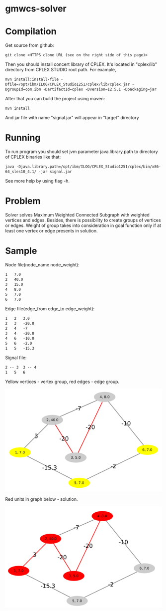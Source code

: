 # gmwcs-solver
Compilation
===========

Get source from github:

    git clone <HTTPS clone URL (see on the right side of this page)>
    
Then you should install concert library of CPLEX.
It's located in "cplex/lib" directory from CPLEX STUDIO root path.
For example, 

    mvn install:install-file -Dfile=/opt/ibm/ILOG/CPLEX_Studio1251/cplex/lib/cplex.jar -DgroupId=com.ibm -DartifactId=cplex -Dversion=12.5.1 -Dpackaging=jar
    
After that you can build the project using maven:

    mvn install
    
And jar file with name "signal.jar" will appear in "target" directory
    
Running
=======

To run program you should set jvm parameter java.library.path to directory of CPLEX binaries like that:

    java -Djava.library.path=/opt/ibm/ILOG/CPLEX_Studio1251/cplex/bin/x86-64_sles10_4.1/ -jar signal.jar

See more help by using flag -h.

Problem
=========

Solver solves Maximum Weighted Connected Subgraph with weighted vertices and edges. Besides, there is possibility to
create groups of vertices or edges. Weight of group takes into consideration in goal function only if at least one
vertex or edge presents in solution.

Sample
=========

Node file(node_name  node_weight):

    1   7.0
    2   40.0
    3   15.0
    4   8.0
    5   7.0
    6   7.0

Edge file(edge_from edge_to edge_weight):

    1   2   3.0
    2   3   -20.0
    2   4   -7
    3   4   -20.0
    4   6   -10.0
    5   6   -2.0
    1   5   -15.3

Signal file:

    2 -- 3  3 -- 4
    1   5   6
    
Yellow vertices - vertex group, red edges - edge group.

![Sample](/sample.png?raw=true "Sample")

Red units in graph below - solution.

![Sample](/sample_solved.png?raw=true "Solution")
    
    

